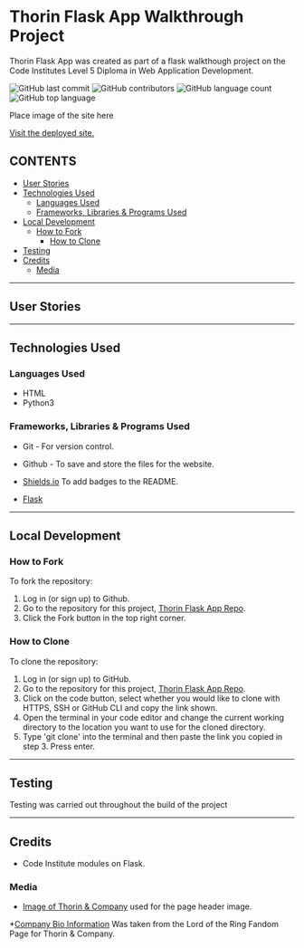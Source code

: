 # Thorin Flask App Walkthrough Project

Thorin Flask App was created as part of a flask walkthough project on the Code Institutes Level 5 Diploma in Web Application Development.

![GitHub last commit](https://img.shields.io/github/last-commit/kera-cudmore/thorin-flask-app?style=for-the-badge)
![GitHub contributors](https://img.shields.io/github/contributors/kera-cudmore/thorin-flask-app?color=yellow&style=for-the-badge)
![GitHub language count](https://img.shields.io/github/languages/count/kera-cudmore/thorin-flask-app?color=orange&style=for-the-badge)
![GitHub top language](https://img.shields.io/github/languages/top/kera-cudmore/thorin-flask-app?style=for-the-badge)

Place image of the site here

[Visit the deployed site.](https://thorin-flask-app-walkthrough-1.herokuapp.com/)

## CONTENTS

* [User Stories](#User-Stories)
* [Technologies Used](#Technologies-Used)
  * [Languages Used](#Languages-Used)
  * [Frameworks, Libraries & Programs Used](#frameworks-libraries--programs-used)
* [Local Development](#Local-Development)
  * [How to Fork](#How-to-Fork)
    * [How to Clone](#How-to-Clone)
* [Testing](#Testing)
* [Credits](#Credits)
  * [Media](#Media)

- - -

## User Stories

- - -

## Technologies Used

### Languages Used

* HTML
* Python3

### Frameworks, Libraries & Programs Used

* Git - For version control.

* Github - To save and store the files for the website.

* [Shields.io](https://shields.io/) To add badges to the README.

* [Flask](https://flask.palletsprojects.com/en/2.1.x/)

- - -

## Local Development

### How to Fork

To fork the repository:

1. Log in (or sign up) to Github.
2. Go to the repository for this project, [Thorin Flask App Repo](https://github.com/kera-cudmore/thorin-flask-app).
3. Click the Fork button in the top right corner.

### How to Clone

To clone the repository:

1. Log in (or sign up) to GitHub.
2. Go to the repository for this project, [Thorin Flask App Repo](https://github.com/kera-cudmore/thorin-flask-app).
3. Click on the code button, select whether you would like to clone with HTTPS, SSH or GitHub CLI and copy the link shown.
4. Open the terminal in your code editor and change the current working directory to the location you want to use for the cloned directory.
5. Type 'git clone' into the terminal and then paste the link you copied in step 3. Press enter.

- - -

## Testing

Testing was carried out throughout the build of the project

- - -

## Credits

* Code Institute modules on Flask.

### Media

* [Image of Thorin & Company](https://images-wixmp-ed30a86b8c4ca887773594c2.wixmp.com/f/fadc668e-5f6a-4648-9d27-e91eb6973da7/d5nay7b-9991c1db-0f4a-4f3f-a95a-0b53947a14f9.png?token=eyJ0eXAiOiJKV1QiLCJhbGciOiJIUzI1NiJ9.eyJzdWIiOiJ1cm46YXBwOjdlMGQxODg5ODIyNjQzNzNhNWYwZDQxNWVhMGQyNmUwIiwiaXNzIjoidXJuOmFwcDo3ZTBkMTg4OTgyMjY0MzczYTVmMGQ0MTVlYTBkMjZlMCIsIm9iaiI6W1t7InBhdGgiOiJcL2ZcL2ZhZGM2NjhlLTVmNmEtNDY0OC05ZDI3LWU5MWViNjk3M2RhN1wvZDVuYXk3Yi05OTkxYzFkYi0wZjRhLTRmM2YtYTk1YS0wYjUzOTQ3YTE0ZjkucG5nIn1dXSwiYXVkIjpbInVybjpzZXJ2aWNlOmZpbGUuZG93bmxvYWQiXX0.eknvKAWOPVaW_j6s7cbG6EKi-TGwolEaaTetCmjNYUA) used for the page header image.

*[Company Bio Information](https://lotr.fandom.com/wiki/Thorin_and_Company) Was taken from the Lord of the Ring Fandom Page for Thorin & Company.
